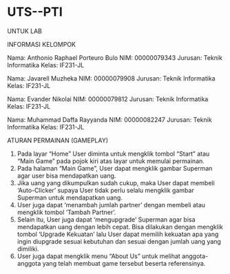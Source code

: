 # UTS--PTI
UNTUK LAB


INFORMASI KELOMPOK

Nama: Anthonio Raphael Porteuro Bulo 
NIM: 00000079343 
Jurusan: Teknik Informatika 
Kelas: IF231-JL

Nama: Javarell Muzheka 
NIM: 00000079908 
Jurusan: Teknik Informatika 
Kelas: IF231-JL

Nama: Evander Nikolai 
NIM: 00000079812 
Jurusan: Teknik Informatika 
Kelas: IF231-JL

Nama: Muhammad Daffa Rayyanda 
NIM: 00000082247 
Jurusan: Teknik Informatika 
Kelas: IF231-JL


ATURAN PERMAINAN (GAMEPLAY)

1.	Pada layar “Home” User diminta untuk mengklik tombol “Start” atau “Main Game” pada pojok kiri atas layar untuk memulai permainan.
2.	Pada halaman “Main Game”, User dapat mengklik gambar Superman agar user bisa mendapatkan uang.
3.	Jika uang yang dikumpulkan sudah cukup, maka User dapat membeli ‘Auto-Clicker’ supaya User tidak perlu selalu mengklik gambar Superman untuk mendapatkan uang.
4.	User juga dapat ‘menambah jumlah partner’ dengan membeli atau mengklik tombol ‘Tambah Partner’.
5.	Selain itu, User juga dapat ‘mengupgrade’ Superman agar bisa mendapatkan uang dengan lebih cepat. Bisa dilakukan dengan mengklik tombol ‘Upgrade Kekuatan’ lalu User dapat memilih kekuatan apa yang ingin diupgrade sesuai kebutuhan dan sesuai dengan jumlah uang yang dimiliki.
6.	User juga dapat mengklik menu “About Us” untuk melihat anggota-anggota yang telah membuat game tersebut beserta referensinya.
